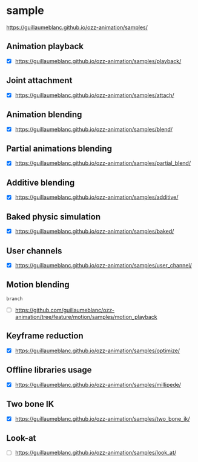 # sample

https://guillaumeblanc.github.io/ozz-animation/samples/

## Animation playback

- [x] https://guillaumeblanc.github.io/ozz-animation/samples/playback/

## Joint attachment

- [x] https://guillaumeblanc.github.io/ozz-animation/samples/attach/

## Animation blending

- [x] https://guillaumeblanc.github.io/ozz-animation/samples/blend/

## Partial animations blending

- [x] https://guillaumeblanc.github.io/ozz-animation/samples/partial_blend/

## Additive blending

- [x] https://guillaumeblanc.github.io/ozz-animation/samples/additive/

## Baked physic simulation

- [x] https://guillaumeblanc.github.io/ozz-animation/samples/baked/

## User channels

- [x] https://guillaumeblanc.github.io/ozz-animation/samples/user_channel/

## Motion blending

`branch`

- [ ] https://github.com/guillaumeblanc/ozz-animation/tree/feature/motion/samples/motion_playback

## Keyframe reduction

- [x] https://guillaumeblanc.github.io/ozz-animation/samples/optimize/

## Offline libraries usage

- [x] https://guillaumeblanc.github.io/ozz-animation/samples/millipede/

## Two bone IK

- [x] https://guillaumeblanc.github.io/ozz-animation/samples/two_bone_ik/

## Look-at

- [ ] https://guillaumeblanc.github.io/ozz-animation/samples/look_at/
